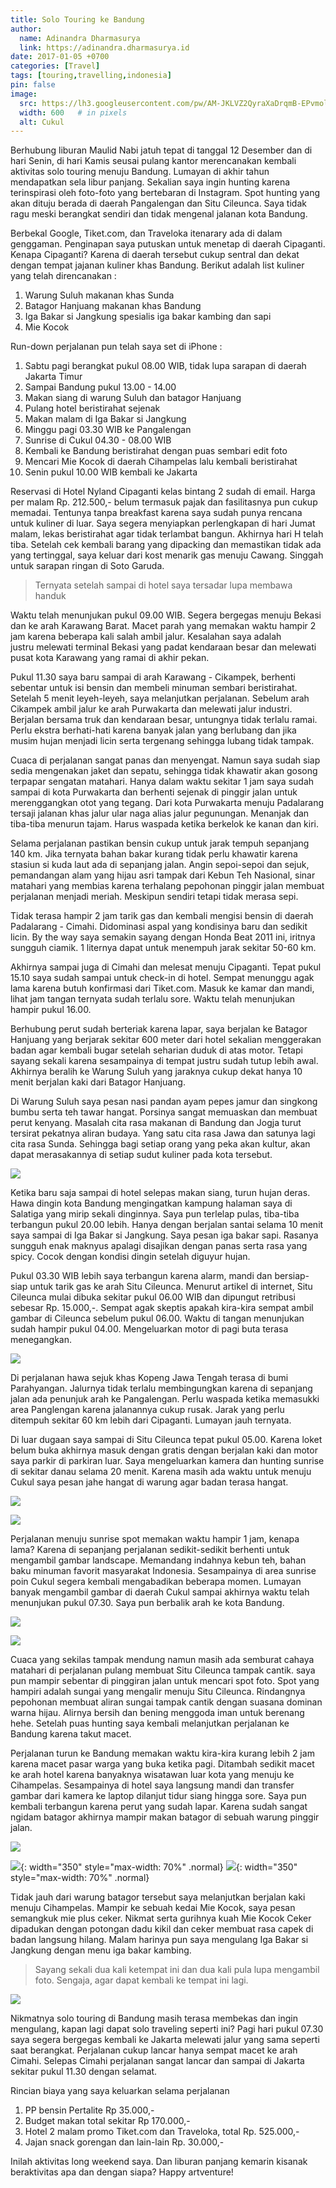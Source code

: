 ```yaml
---
title: Solo Touring ke Bandung
author:
  name: Adinandra Dharmasurya
  link: https://adinandra.dharmasurya.id
date: 2017-01-05 +0700
categories: [Travel]
tags: [touring,travelling,indonesia]
pin: false
image:
  src: https://lh3.googleusercontent.com/pw/AM-JKLVZ2QyraXaDrqmB-EPvmolTulZNfa5V8uloR_9NVVLokW8Q4Q3DxVTa3cTYTKts2NQI2VldD5pn8UgY_6J_m3gyg7tkhrQgbkbGw-v8UBchtAyB1p7sVNfHszSpGPK7PaMQOyGTRE9xJwQ3d8m9LmkJ0g=w800-no?authuser=0
  width: 600   # in pixels
  alt: Cukul
---
```


Berhubung liburan Maulid Nabi jatuh tepat di tanggal 12 Desember dan di hari Senin, di hari Kamis seusai pulang kantor merencanakan kembali aktivitas solo touring menuju Bandung. Lumayan di akhir tahun mendapatkan sela libur panjang. Sekalian saya ingin hunting karena terinspirasi oleh foto-foto yang bertebaran di Instagram. Spot hunting yang akan dituju berada di daerah Pangalengan dan Situ Cileunca. Saya tidak ragu meski berangkat sendiri dan tidak mengenal jalanan kota Bandung. 

Berbekal Google, Tiket.com, dan Traveloka itenarary ada di dalam genggaman. Penginapan saya putuskan untuk menetap di daerah Cipaganti. Kenapa Cipaganti? Karena di daerah tersebut cukup sentral dan dekat dengan tempat jajanan kuliner khas Bandung. Berikut adalah list kuliner yang telah direncanakan : 
1. Warung Suluh makanan khas Sunda
2. Batagor Hanjuang makanan khas Bandung
3. Iga Bakar si Jangkung spesialis iga bakar kambing dan sapi
4. Mie Kocok

Run-down perjalanan pun telah saya set di iPhone :
1. Sabtu pagi berangkat pukul 08.00 WIB, tidak lupa sarapan di daerah Jakarta Timur
2. Sampai Bandung pukul 13.00 - 14.00
3. Makan siang di warung Suluh dan batagor Hanjuang
4. Pulang hotel beristirahat sejenak
5. Makan malam di Iga Bakar si Jangkung
6. Minggu pagi 03.30 WIB ke Pangalengan
7. Sunrise di Cukul 04.30 - 08.00 WIB
8. Kembali ke Bandung beristirahat dengan puas sembari edit foto 
9. Mencari Mie Kocok di daerah Cihampelas lalu kembali beristirahat
10. Senin pukul 10.00 WIB kembali ke Jakarta

Reservasi di Hotel Nyland Cipaganti kelas bintang 2 sudah di email. Harga per malam Rp. 212.500,- belum termasuk pajak dan fasilitasnya pun cukup memadai. Tentunya tanpa breakfast karena saya sudah punya rencana untuk kuliner di luar. Saya segera menyiapkan perlengkapan di hari Jumat malam, lekas beristirahat agar tidak terlambat bangun. Akhirnya hari H telah tiba. Setelah cek kembali barang yang dipacking dan memastikan tidak ada yang tertinggal, saya keluar dari kost menarik gas menuju Cawang. Singgah untuk sarapan ringan di Soto Garuda.

> Ternyata setelah sampai di hotel saya tersadar lupa membawa handuk

Waktu telah menunjukan pukul 09.00 WIB. Segera bergegas menuju Bekasi dan ke arah Karawang Barat. Macet parah yang memakan waktu hampir 2 jam karena beberapa kali salah ambil jalur. Kesalahan saya adalah justru melewati terminal Bekasi yang padat kendaraan besar dan melewati pusat kota Karawang yang ramai di akhir pekan.

Pukul 11.30 saya baru sampai di arah Karawang - Cikampek, berhenti sebentar untuk isi bensin dan membeli minuman sembari beristirahat. Setelah 5 menit leyeh-leyeh, saya melanjutkan perjalanan. Sebelum arah Cikampek ambil jalur ke arah Purwakarta dan melewati jalur industri. Berjalan bersama truk dan kendaraan besar, untungnya tidak terlalu ramai. Perlu ekstra berhati-hati karena banyak jalan yang berlubang dan jika musim hujan menjadi licin serta tergenang sehingga lubang tidak tampak. 

Cuaca di perjalanan sangat panas dan menyengat. Namun saya sudah siap sedia mengenakan jaket dan sepatu, sehingga tidak khawatir akan gosong terpapar sengatan matahari. Hanya dalam waktu sekitar 1 jam saya sudah sampai di kota Purwakarta dan berhenti sejenak di pinggir jalan untuk merenggangkan otot yang tegang. Dari kota Purwakarta menuju Padalarang tersaji jalanan khas jalur ular naga alias jalur pegunungan. Menanjak dan tiba-tiba menurun tajam. Harus waspada ketika berkelok ke kanan dan kiri.

Selama perjalanan pastikan bensin cukup untuk jarak tempuh sepanjang 140 km. Jika ternyata bahan bakar kurang tidak perlu khawatir karena stasiun si kuda laut ada di sepanjang jalan. Angin sepoi-sepoi dan sejuk, pemandangan alam yang hijau asri tampak dari Kebun Teh Nasional, sinar matahari yang membias karena terhalang pepohonan pinggir jalan membuat perjalanan menjadi meriah. Meskipun sendiri tetapi tidak merasa sepi. 

Tidak terasa hampir 2 jam tarik gas dan kembali mengisi bensin di daerah Padalarang - Cimahi. Didominasi aspal yang kondisinya baru dan sedikit licin. By the way saya semakin sayang dengan Honda Beat 2011 ini, iritnya sungguh ciamik. 1 liternya dapat untuk menempuh jarak sekitar 50-60 km.

Akhirnya sampai juga di Cimahi dan melesat menuju Cipaganti. Tepat pukul 15.10 saya sudah sampai untuk check-in di hotel. Sempat menunggu  agak lama karena butuh konfirmasi dari Tiket.com. Masuk ke kamar dan mandi, lihat jam tangan ternyata sudah terlalu sore. Waktu telah menunjukan hampir pukul 16.00.

Berhubung perut sudah berteriak karena lapar, saya berjalan ke Batagor Hanjuang yang berjarak sekitar 600 meter dari hotel sekalian menggerakan badan agar kembali bugar setelah seharian duduk di atas motor. Tetapi sayang sekali karena sesampainya di tempat justru sudah tutup lebih awal. Akhirnya beralih ke Warung Suluh yang jaraknya cukup dekat hanya 10 menit berjalan kaki dari Batagor Hanjuang.

Di Warung Suluh saya pesan nasi pandan ayam pepes jamur dan singkong bumbu serta teh tawar hangat. Porsinya sangat memuaskan dan membuat perut kenyang. Masalah cita rasa makanan di Bandung dan Jogja turut tersirat pekatnya aliran budaya. Yang satu cita rasa Jawa dan satunya lagi cita rasa Sunda. Sehingga bagi setiap orang yang peka akan kultur, akan dapat merasakannya di setiap sudut kuliner pada kota tersebut.

![](https://lh3.googleusercontent.com/pw/AM-JKLUUFSvnZiQSc7P-Y0YUeuur5iLVJjh8xwuoTi_4dL_3AKZPcK-PtttL7PK2KsAYiU1Nd_EsQePajczcl614MbcjKi04Ch93T7yroXkANk9nc1w8UL_Tvt0gkQN_-tNoJ0AHwFWcwnobjUylafmPWUqjLw=h500-no?authuser=0)

Ketika baru saja sampai di hotel selepas makan siang, turun hujan deras. Hawa dingin kota Bandung mengingatkan kampung halaman saya di Salatiga yang mirip sekali dinginnya. Saya pun terlelap pulas, tiba-tiba terbangun pukul 20.00 lebih. Hanya dengan berjalan santai selama 10 menit saya sampai di Iga Bakar si Jangkung. Saya pesan iga bakar sapi. Rasanya sungguh enak maknyus apalagi disajikan dengan panas serta rasa yang spicy. Cocok dengan kondisi dingin setelah diguyur hujan.

Pukul 03.30 WIB lebih saya terbangun karena alarm, mandi dan bersiap-siap untuk tarik gas ke arah Situ Cileunca. Menurut artikel di internet, Situ Cileunca mulai dibuka sekitar pukul 06.00 WIB dan dipungut retribusi sebesar Rp. 15.000,-. Sempat agak skeptis apakah kira-kira sempat ambil gambar di Cileunca sebelum pukul 06.00. Waktu di tangan menunjukan sudah hampir pukul 04.00. Mengeluarkan motor di pagi buta terasa menegangkan.

![](https://lh3.googleusercontent.com/pw/AM-JKLVoJf4pvmCKiqpZGmYJ3Z5-_EKm_8PZApPIVkSjvMHu62a5B2-_D8Hv0XFTC9Pve_xGDJB_SOe_yMfcuMbP9n6AMSVaD6U3TBGjTqk1i_DkRrJjSyS-cjHU4sI0iNNqWt9erD331U6WzOt3nyjbDIQqGA=h500-no?authuser=0)

Di perjalanan hawa sejuk khas Kopeng Jawa Tengah terasa di bumi Parahyangan. Jalurnya tidak terlalu membingungkan karena di sepanjang jalan ada penunjuk arah ke Pangalengan. Perlu waspada ketika memasukki area Panglengan karena jalanannya cukup rusak. Jarak yang perlu ditempuh sekitar 60 km lebih dari Cipaganti. Lumayan jauh ternyata.

Di luar dugaan saya sampai di Situ Cileunca tepat pukul 05.00. Karena loket belum buka akhirnya masuk dengan gratis dengan berjalan kaki dan motor saya parkir di parkiran luar. Saya mengeluarkan kamera dan hunting sunrise di sekitar danau selama 20 menit. Karena masih ada waktu untuk menuju Cukul saya pesan jahe hangat di warung agar badan terasa hangat.

![](https://lh3.googleusercontent.com/pw/AM-JKLU-cShu9mCBL1hNCsnfScTo42FwBcYiMCfzB-dQ1AEpnqiFOP_0Ht3PcY7BkYSpKpdxbW-73UhF70LQM2VWO1bJ6rb2_TLgh4aTfBPPz6shtk77fCLHXk3bzTP6B3M-zl8HxEm7-VPiVnz3xlmLirB-zw=w800-no?authuser=0)

![](https://lh3.googleusercontent.com/pw/AM-JKLVbnUAq6f5_mGYB4AQvD8-vlnJeaNyRffIilUCAh2NsP-uUBsVTDs_mXP_bFzgOg-TL8bAL57DC-ir2KTtCuwqLPgV3joR3252RhY1vB3kbwMkDHx_QLHTDd3Le0GbZD2wwMB3YmEAOPJo1UaIDJrUHlQ=w800-no?authuser=0)

Perjalanan menuju sunrise spot memakan waktu hampir 1 jam, kenapa lama? Karena di sepanjang perjalanan sedikit-sedikit berhenti untuk mengambil gambar landscape. Memandang indahnya kebun teh, bahan baku minuman favorit masyarakat Indonesia. Sesampainya di area sunrise poin Cukul segera kembali mengabadikan beberapa momen. Lumayan banyak mengambil gambar di daerah Cukul sampai akhirnya waktu telah menunjukan pukul 07.30. Saya pun berbalik arah ke kota Bandung.

![](https://lh3.googleusercontent.com/pw/AM-JKLWBmmaNE66UhpBNN6p1dp4coOoSsPRd7iYdiheuOdOHrK1sIFoswV6y8xdOOlCGDDiJqJ8QiJWoFSIArKQlkDQTFJ0OndNC5r3957lVtWTOlwpcgnakfxW_FNl_tggxywvAuFJwubJX0Z0DXY4mIb9bIg=w800-no?authuser=0)

![](https://lh3.googleusercontent.com/pw/AM-JKLUEmRJQfcR06QspcOLNLwbkpkUbuscj4aauM4-_MAdkdpwqel4p_IlzvXbmDgrLDbM3BwCmSOOciZo9dehdcchszFviOXxnQgItKmAsnLyWzegmcOMh16NEO8fHZxt_JheX5EKi26-mV4t1ym0pnoc7tQ=w800-h944-no?authuser=0)

Cuaca yang sekilas tampak mendung namun masih ada semburat cahaya matahari di perjalanan pulang membuat Situ Cileunca tampak cantik. saya pun mampir sebentar di pinggiran jalan untuk mencari spot foto. Spot yang hampiri adalah sungai yang mengalir menuju Situ Cileunca. Rindangnya pepohonan membuat aliran sungai tampak cantik dengan suasana dominan warna hijau. Alirnya bersih dan bening menggoda iman untuk berenang hehe. Setelah puas hunting saya kembali melanjutkan perjalanan ke Bandung karena takut macet. 

Perjalanan turun ke Bandung memakan waktu kira-kira kurang lebih 2 jam karena macet pasar warga yang buka ketika pagi. Ditambah sedikit macet ke arah hotel karena banyaknya wisatawan luar kota yang menuju ke Cihampelas. Sesampainya di hotel saya langsung mandi dan transfer gambar dari kamera ke laptop dilanjut tidur siang hingga sore. Saya pun kembali terbangun karena perut yang sudah lapar. Karena sudah sangat ngidam batagor akhirnya mampir makan batagor di sebuah warung pinggir jalan.

![](https://lh3.googleusercontent.com/pw/AM-JKLUL_5ep6c90M0Lmga6AbWvmPrHZYqN14h4XJJm8EY_la4YopoG-jKG4F9jQnZJz1NHX8wSRka1zT34E6rl34puY8uQ3COujhqrqC0YXeQkybxFiFUNZF58yyIWtNQLG49Q2k289MrDOvp2J_qs6ltaNIQ=w800-no?authuser=0)

![](https://lh3.googleusercontent.com/pw/AM-JKLWVJ3aOe7PpWRpO9iwdz0yEjT3HieHy832saSXryp3GJFG7JyL31GUxhiqjGGqnpTfrBcL9CaScG9FMxRhPAEC5UdMRszMO9QJSYOhVbcenbl3n0kzlLqfK9qvB-VNZB-GIMEeA3Zg6fLA12zZy3H-TxA=w500-no?authuser=0){: width="350" style="max-width: 70%" .normal}
![](https://lh3.googleusercontent.com/pw/AM-JKLV05FYi9tdxNh_ggfAR52C87NUtL570FiS1F2AQ_ow3Kl-LZw-BETfRLduXa_zfRPzp_KzlsHpqi7lHuHt9SXqAla0-oaYUBbVj30WhEmI5TU5tV9W6vjetM0WxIwqU88iRLPumioUFKoaqJYWSXaydJA=w500-no?authuser=0){: width="350" style="max-width: 70%" .normal}

Tidak jauh dari warung batagor tersebut saya melanjutkan berjalan kaki menuju Cihampelas. Mampir ke sebuah kedai Mie Kocok, saya pesan semangkuk mie plus ceker. Nikmat serta gurihnya kuah Mie Kocok Ceker dipadukan dengan potongan dadu kikil dan ceker membuat rasa capek di badan langsung hilang. Malam harinya pun saya mengulang Iga Bakar si Jangkung dengan menu iga bakar kambing. 

> Sayang sekali dua kali ketempat ini dan dua kali pula lupa mengambil foto. Sengaja, agar dapat kembali ke tempat ini lagi.

![](https://lh3.googleusercontent.com/pw/AM-JKLVXzzfKBdddeiGn23VVX6gyuMXp-7S12lsE8weFRew1Ab3EZFbMDkIIlg3EtGY0W48Khqs2xC_ZJDHOp1picOEsOLXypj8sQlM642OhhkMKxAjGSAV92TS-EOik8aA75U4SUa5xVnnpN9vpUvc1zCAX-A=w800-no?authuser=0)

Nikmatnya solo touring di Bandung masih terasa membekas dan ingin mengulang, kapan lagi dapat solo traveling seperti ini? Pagi hari pukul 07.30 saya segera bergegas kembali ke Jakarta melewati jalur yang sama seperti saat berangkat. Perjalanan cukup lancar hanya sempat macet ke arah Cimahi. Selepas Cimahi perjalanan sangat lancar dan sampai di Jakarta sekitar pukul 11.30 dengan selamat.

Rincian biaya yang saya keluarkan selama perjalanan
1. PP bensin Pertalite Rp 35.000,-
2. Budget makan total sekitar Rp 170.000,-
3. Hotel 2 malam promo Tiket.com dan Traveloka, total Rp. 525.000,-
4. Jajan snack gorengan dan lain-lain Rp. 30.000,-

Inilah aktivitas long weekend saya. Dan liburan panjang kemarin kisanak beraktivitas apa dan dengan siapa? Happy artventure!

